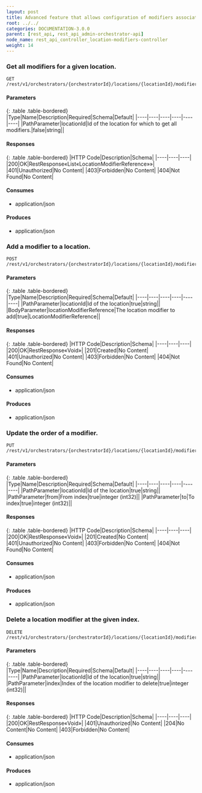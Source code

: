 ```yaml
---
layout: post
title: Advanced feature that allows configuration of modifiers associated with this location.
root: ../../
categories: DOCUMENTATION-3.0.0
parent: [rest_api, rest_api_admin-orchestrator-api]
node_name: rest_api_controller_location-modifiers-controller
weight: 14
---
```


### Get all modifiers for a given location.
```
GET /rest/v1/orchestrators/{orchestratorId}/locations/{locationId}/modifiers
```

#### Parameters

{: .table .table-bordered}
|Type|Name|Description|Required|Schema|Default|
|----|----|----|----|----|----|
|PathParameter|locationId|Id of the location for which to get all modifiers.|false|string||


#### Responses

{: .table .table-bordered}
|HTTP Code|Description|Schema|
|----|----|----|
|200|OK|RestResponse«List«LocationModifierReference»»|
|401|Unauthorized|No Content|
|403|Forbidden|No Content|
|404|Not Found|No Content|


#### Consumes

* application/json

#### Produces

* application/json

### Add a modifier to a location.
```
POST /rest/v1/orchestrators/{orchestratorId}/locations/{locationId}/modifiers
```

#### Parameters

{: .table .table-bordered}
|Type|Name|Description|Required|Schema|Default|
|----|----|----|----|----|----|
|PathParameter|locationId|Id of the location|true|string||
|BodyParameter|locationModifierReference|The location modifier to add|true|LocationModifierReference||


#### Responses

{: .table .table-bordered}
|HTTP Code|Description|Schema|
|----|----|----|
|200|OK|RestResponse«Void»|
|201|Created|No Content|
|401|Unauthorized|No Content|
|403|Forbidden|No Content|
|404|Not Found|No Content|


#### Consumes

* application/json

#### Produces

* application/json

### Update the order of a modifier.
```
PUT /rest/v1/orchestrators/{orchestratorId}/locations/{locationId}/modifiers/from/{from}/to/{to}
```

#### Parameters

{: .table .table-bordered}
|Type|Name|Description|Required|Schema|Default|
|----|----|----|----|----|----|
|PathParameter|locationId|Id of the location|true|string||
|PathParameter|from|From index|true|integer (int32)||
|PathParameter|to|To index|true|integer (int32)||


#### Responses

{: .table .table-bordered}
|HTTP Code|Description|Schema|
|----|----|----|
|200|OK|RestResponse«Void»|
|201|Created|No Content|
|401|Unauthorized|No Content|
|403|Forbidden|No Content|
|404|Not Found|No Content|


#### Consumes

* application/json

#### Produces

* application/json

### Delete a location modifier at the given index.
```
DELETE /rest/v1/orchestrators/{orchestratorId}/locations/{locationId}/modifiers/{index}
```

#### Parameters

{: .table .table-bordered}
|Type|Name|Description|Required|Schema|Default|
|----|----|----|----|----|----|
|PathParameter|locationId|Id of the location|true|string||
|PathParameter|index|Index of the location modifier to delete|true|integer (int32)||


#### Responses

{: .table .table-bordered}
|HTTP Code|Description|Schema|
|----|----|----|
|200|OK|RestResponse«Void»|
|401|Unauthorized|No Content|
|204|No Content|No Content|
|403|Forbidden|No Content|


#### Consumes

* application/json

#### Produces

* application/json

